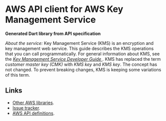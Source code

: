 # AWS API client for AWS Key Management Service

**Generated Dart library from API specification**

*About the service:*
Key Management Service (KMS) is an encryption and key management web
service. This guide describes the KMS operations that you can call
programmatically. For general information about KMS, see the <a
href="https://docs.aws.amazon.com/kms/latest/developerguide/"> <i>Key
Management Service Developer Guide</i> </a>.
<note>
KMS has replaced the term <i>customer master key (CMK)</i> with <i>KMS
key</i> and <i>KMS key</i>. The concept has not changed. To prevent breaking
changes, KMS is keeping some variations of this term.

## Links

- [Other AWS libraries](https://github.com/agilord/aws_client/tree/master/generated).
- [Issue tracker](https://github.com/agilord/aws_client/issues).
- [AWS API definitions](https://github.com/aws/aws-sdk-js/tree/master/apis).

